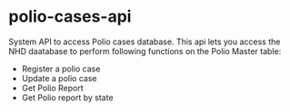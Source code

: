 # polio-cases-api
System API to access Polio cases database. This api lets you access the NHD daatabase to perform following functions on the Polio Master table:

- Register a polio case
- Update a polio case
- Get Polio Report
- Get Polio report by state


